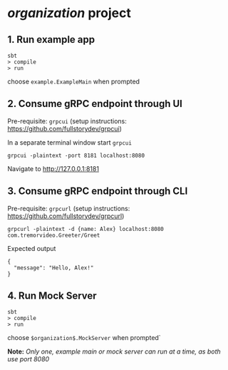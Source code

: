 # $organization$ project

## 1. Run example app
```
sbt 
> compile
> run

```
choose `example.ExampleMain` when prompted


## 2. Consume gRPC endpoint through UI

Pre-requisite: `grpcui` (setup instructions: https://github.com/fullstorydev/grpcui)

In a separate terminal window start `grpcui`
```
grpcui -plaintext -port 8181 localhost:8080
```
Navigate to http://127.0.0.1:8181 

## 3. Consume gRPC endpoint through CLI

Pre-requisite: `grpcurl` (setup instructions: https://github.com/fullstorydev/grpcurl)

```
grpcurl -plaintext -d {name: Alex} localhost:8080 com.tremorvideo.Greeter/Greet
```

Expected output

```arma.header
{
  "message": "Hello, Alex!"
}
```

## 4. Run Mock Server
```
sbt 
> compile
> run

```
choose `$organization$.MockServer` when prompted`

**Note:** _Only one, example main or mock server can run at a time, as both use port 8080_